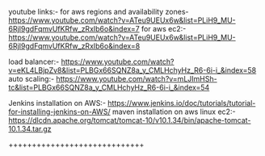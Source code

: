 youtube links:-
for aws regions and availability zones- https://www.youtube.com/watch?v=ATeu9UEUx6w&list=PLiH9_MU-6RjI9gdFqmvUfKRfw_zRxIb6o&index=7
for aws ec2:- https://www.youtube.com/watch?v=ATeu9UEUx6w&list=PLiH9_MU-6RjI9gdFqmvUfKRfw_zRxIb6o&index=8

load balancer:- https://www.youtube.com/watch?v=eKL4LBjpZv8&list=PLBGx66SQNZ8a_y_CMLHchyHz_R6-6i-i_&index=58
auto scaling:- https://www.youtube.com/watch?v=mLJImHSh-tc&list=PLBGx66SQNZ8a_y_CMLHchyHz_R6-6i-i_&index=54

Jenkins installation on AWS:- https://www.jenkins.io/doc/tutorials/tutorial-for-installing-jenkins-on-AWS/
maven installation on aws linux ec2:- https://dlcdn.apache.org/tomcat/tomcat-10/v10.1.34/bin/apache-tomcat-10.1.34.tar.gz


+++++++++++++++++++++++++++++
